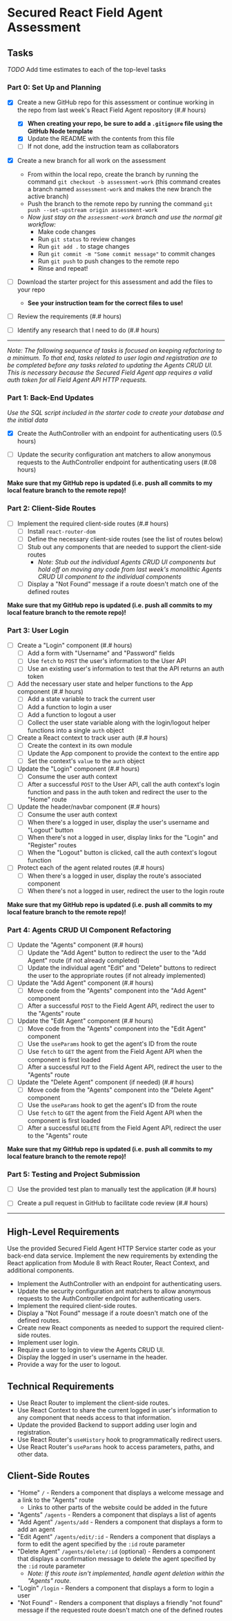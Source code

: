 
# Secured React Field Agent Assessment

## Tasks

_TODO_ Add time estimates to each of the top-level tasks

### Part 0: Set Up and Planning

* [x] Create a new GitHub repo for this assessment or continue working in the repo from last week's React Field Agent repository (#.# hours)
    * [x] **When creating your repo, be sure to add a `.gitignore` file using the GitHub Node template**
    * [x] Update the README with the contents from this file
    * [ ] If not done, add the instruction team as collaborators

* [x] Create a new branch for all work on the assessment
    * From within the local repo, create the branch by running the command `git checkout -b assessment-work` (this command creates a branch named `assessment-work` and makes the new branch the active branch)
    * Push the branch to the remote repo by running the command `git push --set-upstream origin assessment-work`
    * _Now just stay on the `assessment-work` branch and use the normal git workflow:_
        * Make code changes
        * Run `git status` to review changes
        * Run `git add .` to stage changes
        * Run `git commit -m "Some commit message"` to commit changes
        * Run `git push` to push changes to the remote repo
        * Rinse and repeat!

* [ ] Download the starter project for this assessment and add the files to your repo
    * **See your instruction team for the correct files to use!**

* [ ] Review the requirements (#.# hours)

* [ ] Identify any research that I need to do (#.# hours)

---

_Note: The following sequence of tasks is focused on keeping refactoring to a minimum. To that end, tasks related to user login and registration are to be completed before any tasks related to updating the Agents CRUD UI. This is necessary because the Secured Field Agent app requires a valid auth token for all Field Agent API HTTP requests._

### Part 1: Back-End Updates

_Use the SQL script included in the starter code to create your database and the initial data_

* [x] Create the AuthController with an endpoint for authenticating users (0.5 hours)

* [ ] Update the security configuration ant matchers to allow anonymous requests to the AuthController endpoint for authenticating users (#.08 hours)

**Make sure that my GitHub repo is updated (i.e. push all commits to my local feature branch to the remote repo)!**

### Part 2: Client-Side Routes

* [ ] Implement the required client-side routes (#.# hours)
    * [ ] Install `react-router-dom`
    * [ ] Define the necessary client-side routes (see the list of routes below)
    * [ ] Stub out any components that are needed to support the client-side routes
        * _Note: Stub out the individual Agents CRUD UI components but hold off on moving any code from last week's monolithic Agents CRUD UI component to the individual components_
    * [ ] Display a "Not Found" message if a route doesn't match one of the defined routes

**Make sure that my GitHub repo is updated (i.e. push all commits to my local feature branch to the remote repo)!**

### Part 3: User Login

* [ ] Create a "Login" component (#.# hours)
    * [ ] Add a form with "Username" and "Password" fields
    * [ ] Use `fetch` to `POST` the user's information to the User API
    * [ ] Use an existing user's information to test that the API returns an auth token

* [ ] Add the necessary user state and helper functions to the App component (#.# hours)
    * [ ] Add a state variable to track the current user
    * [ ] Add a function to login a user
    * [ ] Add a function to logout a user
    * [ ] Collect the user state variable along with the login/logout helper functions into a single `auth` object

* [ ] Create a React context to track user auth (#.# hours)
    * [ ] Create the context in its own module
    * [ ] Update the App component to provide the context to the entire app
    * [ ] Set the context's `value` to the `auth` object

* [ ] Update the "Login" component (#.# hours)
    * [ ] Consume the user auth context
    * [ ] After a successful `POST` to the User API, call the auth context's login function and pass in the auth token and redirect the user to the "Home" route

* [ ] Update the header/navbar component (#.# hours)
    * [ ] Consume the user auth context
    * [ ] When there's a logged in user, display the user's username and "Logout" button
    * [ ] When there's not a logged in user, display links for the "Login" and "Register" routes
    * [ ] When the "Logout" button is clicked, call the auth context's logout function

* [ ] Protect each of the agent related routes (#.# hours)
    * [ ] When there's a logged in user, display the route's associated component
    * [ ] When there's not a logged in user, redirect the user to the login route

**Make sure that my GitHub repo is updated (i.e. push all commits to my local feature branch to the remote repo)!**

### Part 4: Agents CRUD UI Component Refactoring

* [ ] Update the "Agents" component (#.# hours)
    * [ ] Update the "Add Agent" button to redirect the user to the "Add Agent" route (if not already completed)
    * [ ] Update the individual agent "Edit" and "Delete" buttons to redirect the user to the appropriate routes (if not already implemented)

* [ ] Update the "Add Agent" component (#.# hours)
    * [ ] Move code from the "Agents" component into the "Add Agent" component
    * [ ] After a successful `POST` to the Field Agent API, redirect the user to the "Agents" route

* [ ] Update the "Edit Agent" component (#.# hours)
    * [ ] Move code from the "Agents" component into the "Edit Agent" component
    * [ ] Use the `useParams` hook to get the agent's ID from the route
    * [ ] Use `fetch` to `GET` the agent from the Field Agent API when the component is first loaded
    * [ ] After a successful `PUT` to the Field Agent API, redirect the user to the "Agents" route

* [ ] Update the "Delete Agent" component (if needed) (#.# hours)
    * [ ] Move code from the "Agents" component into the "Delete Agent" component
    * [ ] Use the `useParams` hook to get the agent's ID from the route
    * [ ] Use `fetch` to `GET` the agent from the Field Agent API when the component is first loaded
    * [ ] After a successful `DELETE` from the Field Agent API, redirect the user to the "Agents" route

**Make sure that my GitHub repo is updated (i.e. push all commits to my local feature branch to the remote repo)!**

### Part 5: Testing and Project Submission

* [ ] Use the provided test plan to manually test the application (#.# hours)

* [ ] Create a pull request in GitHub to facilitate code review (#.# hours)

---

## High-Level Requirements

Use the provided Secured Field Agent HTTP Service starter code as your back-end data service. Implement the new requirements by extending the React application from Module 8 with React Router, React Context, and additional components.

* Implement the AuthController with an endpoint for authenticating users.
* Update the security configuration ant matchers to allow anonymous requests to the AuthController endpoint for authenticating users.
* Implement the required client-side routes.
* Display a "Not Found" message if a route doesn't match one of the defined routes.
* Create new React components as needed to support the required client-side routes.
* Implement user login.
* Require a user to login to view the Agents CRUD UI.
* Display the logged in user's username in the header.
* Provide a way for the user to logout.

## Technical Requirements

* Use React Router to implement the client-side routes.
* Use React Context to share the current logged in user's information to any component that needs access to that information.
* Update the provided Backend to support adding user login and registration.
* Use React Router's `useHistory` hook to programmatically redirect users.
* Use React Router's `useParams` hook to access parameters, paths, and other data.

## Client-Side Routes

* "Home" `/` - Renders a component that displays a welcome message and a link to the "Agents" route
    * Links to other parts of the website could be added in the future
* "Agents" `/agents` - Renders a component that displays a list of agents
* "Add Agent" `/agents/add` - Renders a component that displays a form to add an agent
* "Edit Agent" `/agents/edit/:id` - Renders a component that displays a form to edit the agent specified by the `:id` route parameter
* "Delete Agent" `/agents/delete/:id` (optional) - Renders a component that displays a confirmation message to delete the agent specified by the `:id` route parameter
    * _Note: If this route isn't implemented, handle agent deletion within the "Agents" route._
* "Login" `/login` - Renders a component that displays a form to login a user
* "Not Found" - Renders a component that displays a friendly "not found" message if the requested route doesn't match one of the defined routes